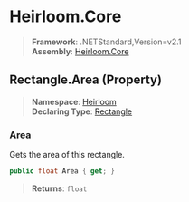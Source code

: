# Heirloom.Core

> **Framework**: .NETStandard,Version=v2.1  
> **Assembly**: [Heirloom.Core][0]

## Rectangle.Area (Property)

> **Namespace**: [Heirloom][0]  
> **Declaring Type**: [Rectangle][1]

### Area

Gets the area of this rectangle.

```cs
public float Area { get; }
```

> **Returns**: `float`

[0]: ../../../Heirloom.Core.md
[1]: ../Rectangle.md
